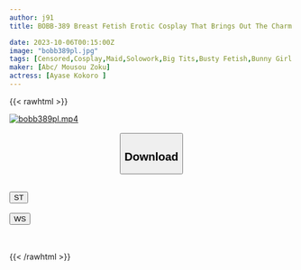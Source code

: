```yaml
---
author: j91
title: BOBB-389 Breast Fetish Erotic Cosplay That Brings Out The Charm Of G-cup Beautiful Big Breasts To The Fullest 7 Boin "Ayase Kokoro" Box 2

date: 2023-10-06T00:15:00Z
image: "bobb389pl.jpg"
tags: [Censored,Cosplay,Maid,Solowork,Big Tits,Busty Fetish,Bunny Girl	]
maker: [Abc/ Mousou Zoku]
actress: [Ayase Kokoro ]
---
```



{{< rawhtml >}}

<div class="video" data-videoid="9PZwd6oW8jIaK9q">
    <a href="javascript:;">
        <img src="https://my.j91.asia/posts/bobb389pl/bobb389pl.jpg" width="WIDTH" height="HEIGHT" alt="bobb389pl.mp4" loading="lazy">
    </a>
</div>

<script type="text/javascript" src="https://j91.asia/asset/on-demand-st.js"></script>

<br>
  <link rel="stylesheet" href="https://j91.asia/asset/bs5.css">
  
  <center>
  <button class="btn btn-primary" type="button" data-bs-toggle="collapse" data-bs-target=".multi-collapse" aria-expanded="false" aria-controls="multiCollapseExample1 multiCollapseExample2"><h2>Download</h2></button></center>
</p>
<div class="row">
  <div class="col">
    <div class="collapse multi-collapse" id="multiCollapseExample1">
      <div class="card card-body">
	      	      <br>
<div class="buttons">  
<a href="https://streamtape.to/v/9PZwd6oW8jIaK9q"><button class="btn-hover color-3"><i class="fa fa-download"></i> ST</button></a></div>
    </div>
  </div>
</div>
  <div class="col">
    <div class="collapse multi-collapse" id="multiCollapseExample2">
      <div class="card card-body">
	      <br>
<div class="buttons">
    <a href="https://wolfstream.tv/4fdrv8ef2wy9"><button class="btn-hover color-9"><i class="fa fa-download"></i> WS</button></a></div>
<br><br>
      </div>
    </div>
  </div>
</div>

{{< /rawhtml >}}
